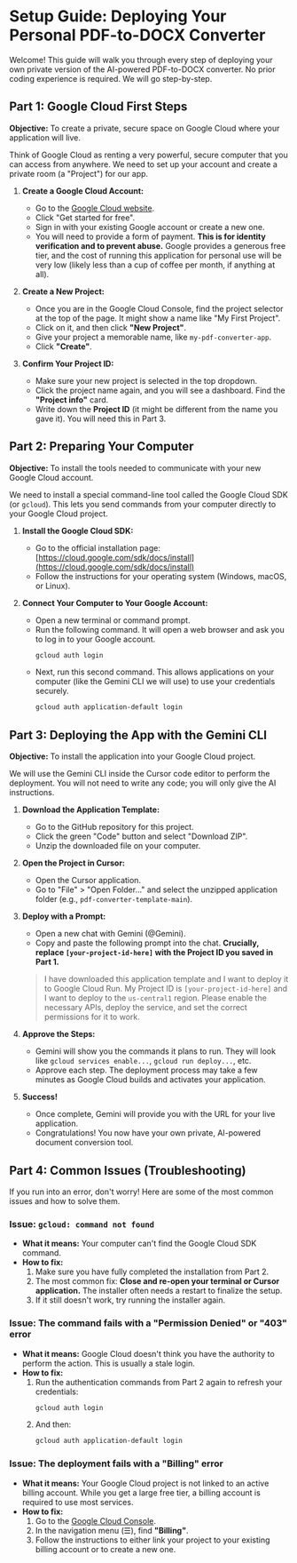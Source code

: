# Setup Guide: Deploying Your Personal PDF-to-DOCX Converter

Welcome! This guide will walk you through every step of deploying your own private version of the AI-powered PDF-to-DOCX converter. No prior coding experience is required. We will go step-by-step.

## Part 1: Google Cloud First Steps

**Objective:** To create a private, secure space on Google Cloud where your application will live.

Think of Google Cloud as renting a very powerful, secure computer that you can access from anywhere. We need to set up your account and create a private room (a "Project") for our app.

1.  **Create a Google Cloud Account:**
    *   Go to the [Google Cloud website](https://cloud.google.com/).
    *   Click "Get started for free".
    *   Sign in with your existing Google account or create a new one.
    *   You will need to provide a form of payment. **This is for identity verification and to prevent abuse.** Google provides a generous free tier, and the cost of running this application for personal use will be very low (likely less than a cup of coffee per month, if anything at all).

2.  **Create a New Project:**
    *   Once you are in the Google Cloud Console, find the project selector at the top of the page. It might show a name like "My First Project".
    *   Click on it, and then click **"New Project"**.
    *   Give your project a memorable name, like `my-pdf-converter-app`.
    *   Click **"Create"**.

3.  **Confirm Your Project ID:**
    *   Make sure your new project is selected in the top dropdown.
    *   Click the project name again, and you will see a dashboard. Find the **"Project info"** card. 
    *   Write down the **Project ID** (it might be different from the name you gave it). You will need this in Part 3.

## Part 2: Preparing Your Computer

**Objective:** To install the tools needed to communicate with your new Google Cloud account.

We need to install a special command-line tool called the Google Cloud SDK (or `gcloud`). This lets you send commands from your computer directly to your Google Cloud project.

1.  **Install the Google Cloud SDK:**
    *   Go to the official installation page: [https://cloud.google.com/sdk/docs/install](https://cloud.google.com/sdk/docs/install)
    *   Follow the instructions for your operating system (Windows, macOS, or Linux).

2.  **Connect Your Computer to Your Google Account:**
    *   Open a new terminal or command prompt.
    *   Run the following command. It will open a web browser and ask you to log in to your Google account.
        ```bash
        gcloud auth login
        ```
    *   Next, run this second command. This allows applications on your computer (like the Gemini CLI we will use) to use your credentials securely.
        ```bash
        gcloud auth application-default login
        ```

## Part 3: Deploying the App with the Gemini CLI

**Objective:** To install the application into your Google Cloud project.

We will use the Gemini CLI inside the Cursor code editor to perform the deployment. You will not need to write any code; you will only give the AI instructions.

1.  **Download the Application Template:**
    *   Go to the GitHub repository for this project.
    *   Click the green "Code" button and select "Download ZIP".
    *   Unzip the downloaded file on your computer.

2.  **Open the Project in Cursor:**
    *   Open the Cursor application.
    *   Go to "File" > "Open Folder..." and select the unzipped application folder (e.g., `pdf-converter-template-main`).

3.  **Deploy with a Prompt:**
    *   Open a new chat with Gemini (@Gemini).
    *   Copy and paste the following prompt into the chat. **Crucially, replace `[your-project-id-here]` with the Project ID you saved in Part 1.**

    > I have downloaded this application template and I want to deploy it to Google Cloud Run. My Project ID is `[your-project-id-here]` and I want to deploy to the `us-central1` region. Please enable the necessary APIs, deploy the service, and set the correct permissions for it to work.

4.  **Approve the Steps:**
    *   Gemini will show you the commands it plans to run. They will look like `gcloud services enable...`, `gcloud run deploy...`, etc.
    *   Approve each step. The deployment process may take a few minutes as Google Cloud builds and activates your application.

5.  **Success!**
    *   Once complete, Gemini will provide you with the URL for your live application.
    *   Congratulations! You now have your own private, AI-powered document conversion tool.

## Part 4: Common Issues (Troubleshooting)

If you run into an error, don't worry! Here are some of the most common issues and how to solve them.

### Issue: `gcloud: command not found`

*   **What it means:** Your computer can't find the Google Cloud SDK command.
*   **How to fix:**
    1.  Make sure you have fully completed the installation from Part 2.
    2.  The most common fix: **Close and re-open your terminal or Cursor application.** The installer often needs a restart to finalize the setup.
    3.  If it still doesn't work, try running the installer again.

### Issue: The command fails with a "Permission Denied" or "403" error

*   **What it means:** Google Cloud doesn't think you have the authority to perform the action. This is usually a stale login.
*   **How to fix:**
    1.  Run the authentication commands from Part 2 again to refresh your credentials:
        ```bash
        gcloud auth login
        ```
    2.  And then:
        ```bash
        gcloud auth application-default login
        ```

### Issue: The deployment fails with a "Billing" error

*   **What it means:** Your Google Cloud project is not linked to an active billing account. While you get a large free tier, a billing account is required to use most services.
*   **How to fix:**
    1.  Go to the [Google Cloud Console](https://console.cloud.google.com/).
    2.  In the navigation menu (☰), find **"Billing"**.
    3.  Follow the instructions to either link your project to your existing billing account or to create a new one.